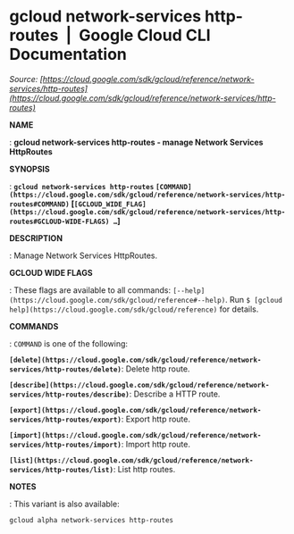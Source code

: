 # gcloud network-services http-routes  |  Google Cloud CLI Documentation

*Source: [https://cloud.google.com/sdk/gcloud/reference/network-services/http-routes](https://cloud.google.com/sdk/gcloud/reference/network-services/http-routes)*

**NAME**

: **gcloud network-services http-routes - manage Network Services HttpRoutes**

**SYNOPSIS**

: **`gcloud network-services http-routes` `[COMMAND](https://cloud.google.com/sdk/gcloud/reference/network-services/http-routes#COMMAND)` [`[GCLOUD_WIDE_FLAG](https://cloud.google.com/sdk/gcloud/reference/network-services/http-routes#GCLOUD-WIDE-FLAGS) …`]**

**DESCRIPTION**

: Manage Network Services HttpRoutes.

**GCLOUD WIDE FLAGS**

: These flags are available to all commands: `[--help](https://cloud.google.com/sdk/gcloud/reference#--help)`.
Run `$ [gcloud help](https://cloud.google.com/sdk/gcloud/reference)` for details.

**COMMANDS**

: ``COMMAND`` is one of the following:

**`[delete](https://cloud.google.com/sdk/gcloud/reference/network-services/http-routes/delete)`**:
Delete http route.

**`[describe](https://cloud.google.com/sdk/gcloud/reference/network-services/http-routes/describe)`**:
Describe a HTTP route.

**`[export](https://cloud.google.com/sdk/gcloud/reference/network-services/http-routes/export)`**:
Export http route.

**`[import](https://cloud.google.com/sdk/gcloud/reference/network-services/http-routes/import)`**:
Import http route.

**`[list](https://cloud.google.com/sdk/gcloud/reference/network-services/http-routes/list)`**:
List http routes.

**NOTES**

: This variant is also available:

```
gcloud alpha network-services http-routes
```